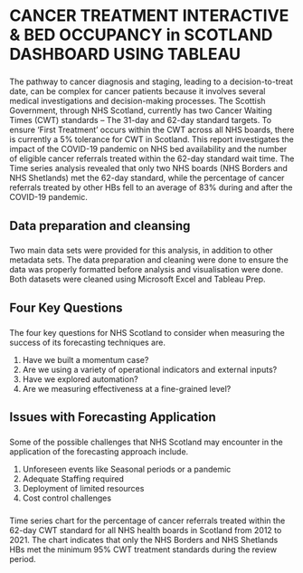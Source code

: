 # CANCER TREATMENT INTERACTIVE & BED OCCUPANCY in SCOTLAND DASHBOARD USING TABLEAU
### 
The pathway to cancer diagnosis and staging, leading to a decision-to-treat date, can be complex for cancer patients because it involves several medical investigations and decision-making processes. The Scottish Government, through NHS Scotland, currently has two Cancer Waiting Times (CWT) standards – The 31-day and 62-day standard targets.
To ensure ‘First Treatment’ occurs within the CWT across all NHS boards, there is currently a 5% tolerance for CWT in Scotland. This report investigates the impact of the COVID-19 pandemic on NHS bed availability and the number of eligible cancer referrals treated within the 62-day standard wait time. The Time series analysis revealed that only two NHS boards (NHS Borders and NHS Shetlands) met the 62-day standard, while the percentage of cancer referrals treated by other HBs fell to an average of 83% during and after the COVID-19 pandemic.  
## Data preparation and cleansing 
###
Two main data sets were provided for this analysis, in addition to other metadata sets. The data preparation and cleaning were done to ensure the data was properly formatted before analysis and visualisation were done. Both datasets were cleaned using Microsoft Excel and Tableau Prep. 
## Four Key Questions 
###
The four key questions for NHS Scotland to consider when measuring the success of its forecasting techniques are. 
1.	Have we built a momentum case? 
2.	Are we using a variety of operational indicators and external inputs? 
3.	Have we explored automation? 
4.	Are we measuring effectiveness at a fine-grained level?   
## Issues with Forecasting Application 
###
Some of the possible challenges that NHS Scotland may encounter in the application of the forecasting approach include. 
1.	Unforeseen events like Seasonal periods or a pandemic 
2.	Adequate Staffing required 
3.	Deployment of limited resources 
4.	Cost control challenges

###
Time series chart for the percentage of cancer referrals treated within the 62-day CWT standard for all NHS health boards in Scotland from 2012 to 2021. The chart indicates that only the NHS Borders and NHS Shetlands HBs met the minimum 95% CWT treatment standards during the review period.
